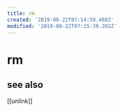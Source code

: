 ```yaml
---
title: rm
created: '2019-08-22T07:14:59.460Z'
modified: '2019-08-22T07:15:39.202Z'
---
```


# rm

## see also
[[unlink]]
